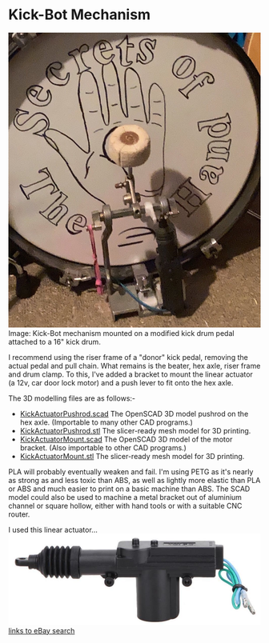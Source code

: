# Kick-Bot Mechanism

![Kick-Bot mechanism mounted on a modified kick drum pedal attached to a 16" kick drum](./img/IMG_6734.JPG)
Image: Kick-Bot mechanism mounted on a modified kick drum pedal attached to a 16" kick drum.

I recommend using the riser frame of a "donor" kick pedal, removing the actual pedal and pull chain. What remains is the beater, hex axle, riser frame and drum clamp. To this, I've added a bracket to mount the linear actuator (a 12v, car door lock motor) and a push lever to fit onto the hex axle.

The 3D modelling files are as follows:-
- [KickActuatorPushrod.scad]() The OpenSCAD 3D model pushrod on the hex axle. (Importable to many other CAD programs.)
- [KickActuatorPushrod.stl]() The slicer-ready mesh model for 3D printing.
- [KickActuatorMount.scad]() The OpenSCAD 3D model of the motor bracket. (Also importable to other CAD programs.)
- [KickActuatorMount.stl]() The slicer-ready mesh model for 3D printing.

PLA will probably eventually weaken and fail. I'm using PETG as it's nearly as strong as and less toxic than ABS, as well as lightly more elastic than PLA or ABS and much easier to print on a basic machine than ABS. The SCAD model could also be used to machine a metal bracket out of aluminium channel or square hollow, either with hand tools or with a suitable CNC router.

I used this linear actuator...
[![door lock motor](../../img/actuator.jpg) links to eBay search](https://www.ebay.com.au/sch/i.html?_nkw=car+door+lock+actuator&_sacat=131090&_sop=15&_svsrch=1)